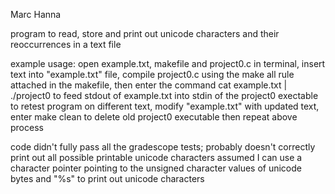 Marc Hanna



program to read, store and print out unicode characters and their reoccurrences in a text file



example usage: open example.txt, makefile and project0.c in terminal, insert text into "example.txt" file, compile project0.c using the make all rule attached in the makefile, then enter the command cat example.txt | ./project0 to feed stdout of example.txt into stdin of the project0 exectable 
to retest program on different text, modify "example.txt" with updated text, enter make clean to delete old project0 executable then repeat above process



code didn't fully pass all the gradescope tests; probably doesn't correctly print out all possible printable unicode characters
assumed I can use a character pointer pointing to the unsigned character values of unicode bytes and "%s" to print out unicode characters
